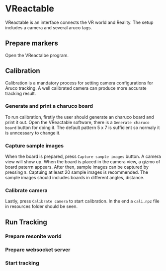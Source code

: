 # VReactable

VReactable is an interface connects the VR world and Reality. The setup includes a camera and several aruco tags.

## Prepare markers

Open the VReactalbe program.

## Calibration

Calibration is a mandatory process for setting camera configurations for Aruco tracking. A well calibrated camera can produce more accurate tracking result.

### Generate and print a charuco board

To run calibration, firstly the user should generate an charuco board and print it out. Open the VReactable software, there is a `Generate charuco board` button for doing it.
The default pattern 5 x 7 is sufficient so normaly it is unncessary to change it.

### Capture sample images

When the board is prepared, press `Capture sample images` button. A camera view will show up. When the board is placed in the camera view, a gizmo of board paterrn appears. After then, sample images can be captured by pressing `S`. Captuing at least 20 sample images is recommended. The sample images should includes boards in different angles, distance.

### Calibrate camera

Lastly, press `Calibrate camera` to start calibration. In the end a `cali.npz` file in resources folder should be seen.

## Run Tracking

### Prepare resonite world

### Prepare websocket server

### Start tracking
